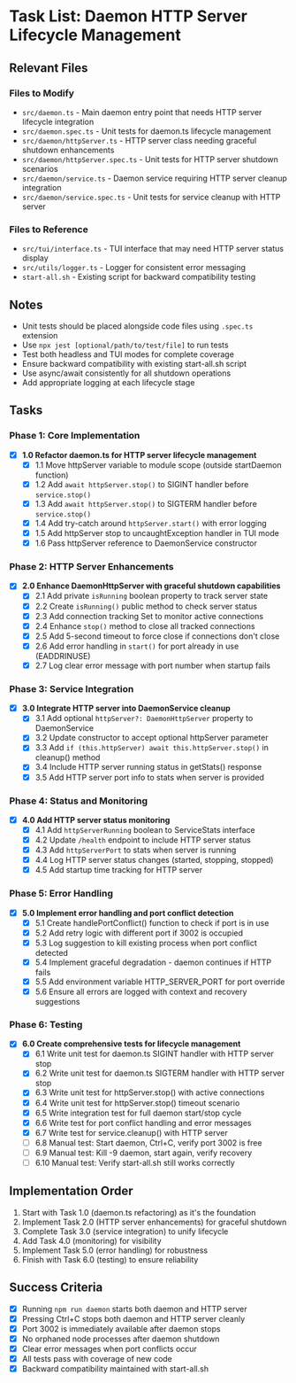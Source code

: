 # Task List: Daemon HTTP Server Lifecycle Management

## Relevant Files

### Files to Modify
- `src/daemon.ts` - Main daemon entry point that needs HTTP server lifecycle integration
- `src/daemon.spec.ts` - Unit tests for daemon.ts lifecycle management
- `src/daemon/httpServer.ts` - HTTP server class needing graceful shutdown enhancements
- `src/daemon/httpServer.spec.ts` - Unit tests for HTTP server shutdown scenarios
- `src/daemon/service.ts` - Daemon service requiring HTTP server cleanup integration
- `src/daemon/service.spec.ts` - Unit tests for service cleanup with HTTP server

### Files to Reference
- `src/tui/interface.ts` - TUI interface that may need HTTP server status display
- `src/utils/logger.ts` - Logger for consistent error messaging
- `start-all.sh` - Existing script for backward compatibility testing

## Notes

- Unit tests should be placed alongside code files using `.spec.ts` extension
- Use `npx jest [optional/path/to/test/file]` to run tests
- Test both headless and TUI modes for complete coverage
- Ensure backward compatibility with existing start-all.sh script
- Use async/await consistently for all shutdown operations
- Add appropriate logging at each lifecycle stage

## Tasks

### Phase 1: Core Implementation

- [x] **1.0 Refactor daemon.ts for HTTP server lifecycle management**
  - [x] 1.1 Move httpServer variable to module scope (outside startDaemon function)
  - [x] 1.2 Add `await httpServer.stop()` to SIGINT handler before `service.stop()`
  - [x] 1.3 Add `await httpServer.stop()` to SIGTERM handler before `service.stop()`
  - [x] 1.4 Add try-catch around `httpServer.start()` with error logging
  - [x] 1.5 Add httpServer stop to uncaughtException handler in TUI mode
  - [x] 1.6 Pass httpServer reference to DaemonService constructor

### Phase 2: HTTP Server Enhancements

- [x] **2.0 Enhance DaemonHttpServer with graceful shutdown capabilities**
  - [x] 2.1 Add private `isRunning` boolean property to track server state
  - [x] 2.2 Create `isRunning()` public method to check server status
  - [x] 2.3 Add connection tracking Set to monitor active connections
  - [x] 2.4 Enhance `stop()` method to close all tracked connections
  - [x] 2.5 Add 5-second timeout to force close if connections don't close
  - [x] 2.6 Add error handling in `start()` for port already in use (EADDRINUSE)
  - [x] 2.7 Log clear error message with port number when startup fails

### Phase 3: Service Integration

- [x] **3.0 Integrate HTTP server into DaemonService cleanup**
  - [x] 3.1 Add optional `httpServer?: DaemonHttpServer` property to DaemonService
  - [x] 3.2 Update constructor to accept optional httpServer parameter
  - [x] 3.3 Add `if (this.httpServer) await this.httpServer.stop()` in cleanup() method
  - [x] 3.4 Include HTTP server running status in getStats() response
  - [x] 3.5 Add HTTP server port info to stats when server is provided

### Phase 4: Status and Monitoring

- [x] **4.0 Add HTTP server status monitoring**
  - [x] 4.1 Add `httpServerRunning` boolean to ServiceStats interface
  - [x] 4.2 Update `/health` endpoint to include HTTP server status
  - [x] 4.3 Add `httpServerPort` to stats when server is running
  - [x] 4.4 Log HTTP server status changes (started, stopping, stopped)
  - [x] 4.5 Add startup time tracking for HTTP server

### Phase 5: Error Handling

- [x] **5.0 Implement error handling and port conflict detection**
  - [x] 5.1 Create handlePortConflict() function to check if port is in use
  - [x] 5.2 Add retry logic with different port if 3002 is occupied
  - [x] 5.3 Log suggestion to kill existing process when port conflict detected
  - [x] 5.4 Implement graceful degradation - daemon continues if HTTP fails
  - [x] 5.5 Add environment variable HTTP_SERVER_PORT for port override
  - [x] 5.6 Ensure all errors are logged with context and recovery suggestions

### Phase 6: Testing

- [x] **6.0 Create comprehensive tests for lifecycle management**
  - [x] 6.1 Write unit test for daemon.ts SIGINT handler with HTTP server stop
  - [x] 6.2 Write unit test for daemon.ts SIGTERM handler with HTTP server stop
  - [x] 6.3 Write unit test for httpServer.stop() with active connections
  - [x] 6.4 Write unit test for httpServer.stop() timeout scenario
  - [x] 6.5 Write integration test for full daemon start/stop cycle
  - [x] 6.6 Write test for port conflict handling and error messages
  - [x] 6.7 Write test for service.cleanup() with HTTP server
  - [ ] 6.8 Manual test: Start daemon, Ctrl+C, verify port 3002 is free
  - [ ] 6.9 Manual test: Kill -9 daemon, start again, verify recovery
  - [ ] 6.10 Manual test: Verify start-all.sh still works correctly

## Implementation Order

1. Start with Task 1.0 (daemon.ts refactoring) as it's the foundation
2. Implement Task 2.0 (HTTP server enhancements) for graceful shutdown
3. Complete Task 3.0 (service integration) to unify lifecycle
4. Add Task 4.0 (monitoring) for visibility
5. Implement Task 5.0 (error handling) for robustness
6. Finish with Task 6.0 (testing) to ensure reliability

## Success Criteria

- [x] Running `npm run daemon` starts both daemon and HTTP server
- [x] Pressing Ctrl+C stops both daemon and HTTP server cleanly
- [x] Port 3002 is immediately available after daemon stops
- [x] No orphaned node processes after daemon shutdown
- [x] Clear error messages when port conflicts occur
- [x] All tests pass with coverage of new code
- [x] Backward compatibility maintained with start-all.sh